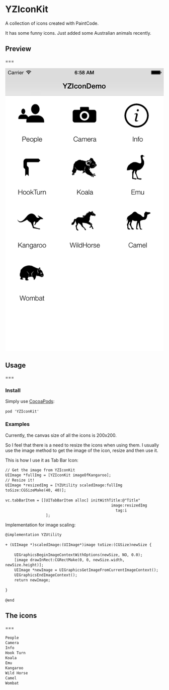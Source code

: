 YZIconKit
=========

A collection of icons created with PaintCode.

It has some funny icons. Just added some Australian animals recently.

## Preview
===

![Screenshot](https://raw.githubusercontent.com/yichizhang/YZIconKit/master/ScreenShot1.png)

## Usage
===

### Install
Simply use [CocoaPods](http://cocoapods.org/):

`pod 'YZIconKit'`

### Examples

Currently, the canvas size of all the icons is 200x200.

So I feel that there is a need to resize the icons when using them. I usually use the image method to get the image of the icon, resize and then use it.

This is how I use it as Tab Bar Icon:

```objc
// Get the image from YZIconKit
UIImage *fullImg = [YZIconKit imageOfKangaroo];
// Resize it!
UIImage *resizedImg = [YZUtility scaledImage:fullImg toSize:CGSizeMake(40, 40)];

vc.tabBarItem = [[UITabBarItem alloc] initWithTitle:@"Title"
                                               image:resizedImg
                                                 tag:i
                  ];
```
Implementation for image scaling:

```objc
@implementation YZUtility

+ (UIImage *)scaledImage:(UIImage*)image toSize:(CGSize)newSize {
    
    UIGraphicsBeginImageContextWithOptions(newSize, NO, 0.0);
    [image drawInRect:CGRectMake(0, 0, newSize.width, newSize.height)];
    UIImage *newImage = UIGraphicsGetImageFromCurrentImageContext();
    UIGraphicsEndImageContext();
    return newImage;
    
}

@end
```

## The icons
===
```
People
Camera
Info
Hook Turn
Koala
Emu
Kangaroo
Wild Horse
Camel
Wombat
```